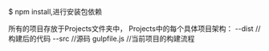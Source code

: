 $ npm install,进行安装包依赖

所有的项目存放于Projects文件夹中，
Projects中的每个具体项目架构：
	--dist			//构建后的代码
	--src			//源码
	gulpfile.js 	//当前项目的构建流程
	